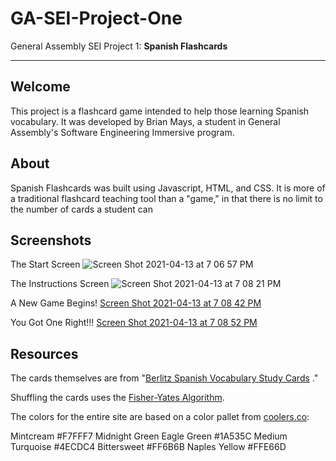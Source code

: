 # GA-SEI-Project-One

General Assembly SEI Project 1: **Spanish Flashcards**
___
## Welcome

This project is a flashcard game intended to help those learning Spanish vocabulary.  It was developed by Brian Mays, a student in General Assembly's Software Engineering Immersive program.

## About

Spanish Flashcards was built using Javascript, HTML, and CSS.  It is more of a traditional flashcard teaching tool than a "game," in that there is no limit to the number of cards a student can 

## Screenshots

The Start Screen
![Screen Shot 2021-04-13 at 7 06 57 PM](https://user-images.githubusercontent.com/4081477/114644017-9474c580-9c8b-11eb-9d7e-b80ca140eca8.png)

The Instructions Screen
![Screen Shot 2021-04-13 at 7 08 21 PM](https://user-images.githubusercontent.com/4081477/114644367-3ac0cb00-9c8c-11eb-8654-0c33f52b66c5.png)

A New Game Begins!
[Screen Shot 2021-04-13 at 7 08 42 PM](https://user-images.githubusercontent.com/4081477/114644430-59bf5d00-9c8c-11eb-9b93-0dc61fc6d491.png)

You Got One Right!!!
[Screen Shot 2021-04-13 at 7 08 52 PM](https://user-images.githubusercontent.com/4081477/114644448-62179800-9c8c-11eb-8f10-830c3ca47b2d.png)


## Resources

The cards themselves are from "[Berlitz Spanish Vocabulary Study Cards](https://smile.amazon.com/Berlitz-Spanish-Vocabulary-Study-Cards/dp/9812680756/ref=sr_1_1?crid=204V8N3JS9CVS&dchild=1&keywords=berlitz+spanish+vocabulary+cards&qid=1618262258&sprefix=berlitz+spanish+voca%2Caps%2C220&sr=8-1) ."



Shuffling the cards uses the [Fisher-Yates Algorithm](https://en.wikipedia.org/wiki/Fisher%E2%80%93Yates_shuffle).




The colors for the entire site are based on a color pallet from [coolers.co](https://coolors.co/1a535c-4ecdc4-f7fff7-ff6b6b-ffe66d):

Mintcream #F7FFF7
Midnight Green Eagle Green #1A535C
Medium Turquoise #4ECDC4
Bittersweet #FF6B6B
Naples Yellow #FFE66D
